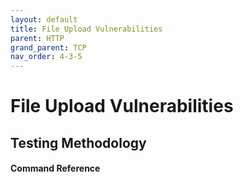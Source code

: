 ```yaml
---
layout: default
title: File Upload Vulnerabilities
parent: HTTP
grand_parent: TCP
nav_order: 4-3-5
---
```

# File Upload Vulnerabilities
## Testing Methodology
#### Command Reference




